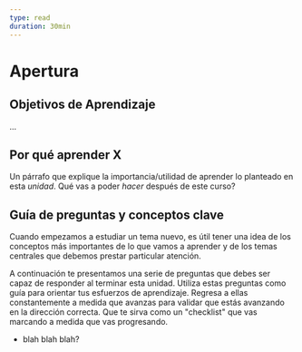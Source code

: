 ```yaml
---
type: read
duration: 30min
---
```


# Apertura

## Objetivos de Aprendizaje

...

## Por qué aprender X

Un párrafo que explique la importancia/utilidad de aprender lo planteado en esta
_unidad_. Qué vas a poder _hacer_ después de este curso?

## Guía de preguntas y conceptos clave

Cuando empezamos a estudiar un tema nuevo, es útil tener una idea de los
conceptos más importantes de lo que vamos a aprender y de los temas centrales
que debemos prestar particular atención.

A continuación te presentamos una serie de preguntas que debes ser capaz de
responder al terminar esta unidad. Utiliza estas preguntas como guía para
orientar tus esfuerzos de aprendizaje. Regresa a ellas constantemente a medida
que avanzas para validar que estás avanzando en la dirección correcta. Que te
sirva como un "checklist" que vas marcando a medida que vas progresando.

* blah blah blah?
